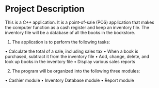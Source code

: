 # Project Description

This is a C++ application. It is a point-of-sale (POS) application that makes the computer function as a cash register and keep an inventory file.
The inventory file will be a database of all the books in the bookstore.

1. The application is to perform the following tasks:

• Calculate the total of a sale, including sales tax
• When a book is purchased, subtract it from the inventory file
• Add, change, delete, and look up books in the inventory file
• Display various sales reports


2. The program will be organized into the following three modules:

• Cashier module
• Inventory Database module
• Report module
